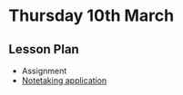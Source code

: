 # Thursday 10th March

## Lesson Plan

+ Assignment
+ [Notetaking application](https://github.com/FrancoSpeziali/react-notetaking-app)
